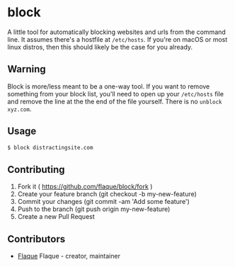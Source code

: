 # block

A little tool for automatically blocking websites and urls from the command line.
It assumes there's a hostfile at `/etc/hosts`. If you're on macOS or most linux 
distros, then this should likely be the case for you already.

## Warning

Block is more/less meant to be a one-way tool. If you want to remove something from your block list, you'll need to open up your `/etc/hosts` file and remove the line at the the end of the file yourself. There is no `unblock xyz.com`.

## Usage

```sh 
$ block distractingsite.com
```

## Contributing

1. Fork it ( https://github.com/flaque/block/fork )
2. Create your feature branch (git checkout -b my-new-feature)
3. Commit your changes (git commit -am 'Add some feature')
4. Push to the branch (git push origin my-new-feature)
5. Create a new Pull Request

## Contributors

- [Flaque](https://github.com/flaque) Flaque - creator, maintainer
